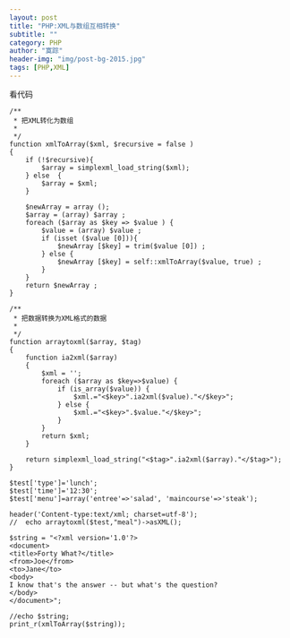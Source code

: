 ```yaml
---
layout: post
title: "PHP:XML与数组互相转换"
subtitle: ""
category: PHP
author: "寞踪"
header-img: "img/post-bg-2015.jpg"
tags: [PHP,XML]
---
```


看代码

    /**
	 * 把XML转化为数组
     *
     */
    function xmlToArray($xml, $recursive = false )
    {
        if (!$recursive){
            $array = simplexml_load_string($xml);
        } else  {
            $array = $xml;
        }

        $newArray = array ();
        $array = (array) $array ;
        foreach ($array as $key => $value ) {
            $value = (array) $value ;
            if (isset ($value [0])){
                $newArray [$key] = trim($value [0]) ;
            } else {
                $newArray [$key] = self::xmlToArray($value, true) ;
            }
        }
        return $newArray ;
    }

    /**
	 * 把数据转换为XML格式的数据
     *
     */
    function arraytoxml($array, $tag)
    {
        function ia2xml($array)
        {
            $xml = '';
            foreach ($array as $key=>$value) {
                if (is_array($value)) {
                    $xml.="<$key>".ia2xml($value)."</$key>";
                } else {
                    $xml.="<$key>".$value."</$key>";
                }
            }
            return $xml;
        }

        return simplexml_load_string("<$tag>".ia2xml($array)."</$tag>");
    }

    $test['type']='lunch';
    $test['time']='12:30';
    $test['menu']=array('entree'=>'salad', 'maincourse'=>'steak');

    header('Content-type:text/xml; charset=utf-8');
    //  echo arraytoxml($test,"meal")->asXML();

    $string = "<?xml version='1.0'?> 
    <document>
    <title>Forty What?</title>
    <from>Joe</from>
    <to>Jane</to>
    <body>
    I know that's the answer -- but what's the question?
    </body>
    </document>";

    //echo $string;
    print_r(xmlToArray($string));

